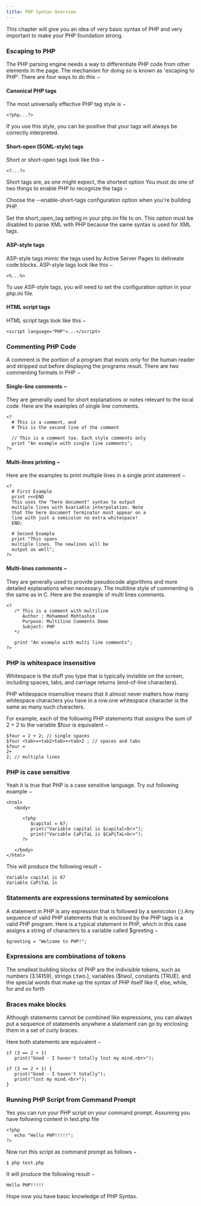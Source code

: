 ```yaml
---
title: PHP Syntax Overview
---
```


This chapter will give you an idea of very basic syntax of PHP and very important to make your PHP foundation strong.

### Escaping to PHP
The PHP parsing engine needs a way to differentiate PHP code from other elements in the page. The mechanism for doing so is known as 'escaping to PHP'. There are four ways to do this −

#### Canonical PHP tags
The most universally effective PHP tag style is −

```
<?php...?>
```

If you use this style, you can be positive that your tags will always be correctly interpreted.

#### Short-open (SGML-style) tags
Short or short-open tags look like this −

```
<?...?>
```

Short tags are, as one might expect, the shortest option You must do one of two things to enable PHP to recognize the tags −

Choose the --enable-short-tags configuration option when you're building PHP.

Set the short_open_tag setting in your php.ini file to on. This option must be disabled to parse XML with PHP because the same syntax is used for XML tags.

#### ASP-style tags
ASP-style tags mimic the tags used by Active Server Pages to delineate code blocks. ASP-style tags look like this −

```
<%...%>
```

To use ASP-style tags, you will need to set the configuration option in your php.ini file.

#### HTML script tags
HTML script tags look like this −

```
<script language="PHP">...</script>
```

### Commenting PHP Code
A comment is the portion of a program that exists only for the human reader and stripped out before displaying the programs result. There are two commenting formats in PHP −

#### Single-line comments −
 They are generally used for short explanations or notes relevant to the local code. Here are the examples of single line comments.

 ```
<?
   # This is a comment, and
   # This is the second line of the comment
   
   // This is a comment too. Each style comments only
   print "An example with single line comments";
?>
```

#### Multi-lines printing −
 Here are the examples to print multiple lines in a single print statement −

 ```
<?
   # First Example
   print <<<END
   This uses the "here document" syntax to output
   multiple lines with $variable interpolation. Note
   that the here document terminator must appear on a
   line with just a semicolon no extra whitespace!
   END;
   
   # Second Example
   print "This spans
   multiple lines. The newlines will be
   output as well";
?>
```

#### Multi-lines comments − 
 They are generally used to provide pseudocode algorithms and more detailed explanations when necessary. The multiline style of commenting is the same as in C. Here are the example of multi lines comments.

```
<?
   /* This is a comment with multiline
      Author : Mohammad Mohtashim
      Purpose: Multiline Comments Demo
      Subject: PHP
   */
   
   print "An example with multi line comments";
?>
```

### PHP is whitespace insensitive
Whitespace is the stuff you type that is typically invisible on the screen, including spaces, tabs, and carriage returns (end-of-line characters).

PHP whitespace insensitive means that it almost never matters how many whitespace characters you have in a row.one whitespace character is the same as many such characters.

For example, each of the following PHP statements that assigns the sum of 2 + 2 to the variable $four is equivalent −

```
$four = 2 + 2; // single spaces
$four <tab>=<tab2<tab>+<tab>2 ; // spaces and tabs
$four =
2+
2; // multiple lines
```

### PHP is case sensitive
Yeah it is true that PHP is a case sensitive language. Try out following example −

```
<html>
   <body>
      
      <?php
         $capital = 67;
         print("Variable capital is $capital<br>");
         print("Variable CaPiTaL is $CaPiTaL<br>");
      ?>
      
   </body>
</html>
```

This will produce the following result −

```
Variable capital is 67
Variable CaPiTaL is
```

### Statements are expressions terminated by semicolons
A statement in PHP is any expression that is followed by a semicolon (;).Any sequence of valid PHP statements that is enclosed by the PHP tags is a valid PHP program. Here is a typical statement in PHP, which in this case assigns a string of characters to a variable called $greeting −

```
$greeting = "Welcome to PHP!";
```

### Expressions are combinations of tokens
The smallest building blocks of PHP are the indivisible tokens, such as numbers (3.14159), strings (.two.), variables ($two), constants (TRUE), and the special words that make up the syntax of PHP itself like if, else, while, for and so forth

### Braces make blocks
Although statements cannot be combined like expressions, you can always put a sequence of statements anywhere a statement can go by enclosing them in a set of curly braces.

Here both statements are equivalent −

```
if (3 == 2 + 1)
   print("Good - I haven't totally lost my mind.<br>");
   
if (3 == 2 + 1) {
   print("Good - I haven't totally");
   print("lost my mind.<br>");
}
```

### Running PHP Script from Command Prompt
Yes you can run your PHP script on your command prompt. Assuming you have following content in test.php file

```
<?php
   echo "Hello PHP!!!!!";
?>
```

Now run this script as command prompt as follows −

```
$ php test.php
```

It will produce the following result −

```
Hello PHP!!!!!
```

Hope now you have basic knowledge of PHP Syntax.
